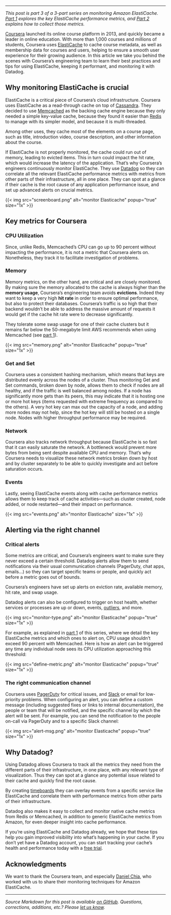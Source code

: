 ---

*This post is part 3 of a 3-part series on monitoring Amazon ElastiCache.* [*Part 1*](/blog/monitoring-elasticache-performance-metrics-with-redis-or-memcached) *explores the key ElastiCache performance metrics, and* [*Part 2*](/blog/collecting-elasticache-metrics-its-redis-memcached-metrics) *explains how to collect those metrics.*

[Coursera](https://www.coursera.org/) launched its online course platform in 2013, and quickly became a leader in online education. With more than 1,000 courses and millions of students, Coursera uses [ElastiCache](https://aws.amazon.com/elasticache/) to cache course metadata, as well as membership data for courses and users, helping to ensure a smooth user experience for their growing audience. In this article we take you behind the scenes with Coursera’s engineering team to learn their best practices and tips for using ElastiCache, keeping it performant, and monitoring it with Datadog.

## Why monitoring ElastiCache is crucial

ElastiCache is a critical piece of Coursera’s cloud infrastructure. Coursera uses ElastiCache as a read-through cache on top of [Cassandra](/blog/how-to-monitor-cassandra-performance-metrics/). They decided to use [Memcached](/blog/speed-up-web-applications-memcached/) as the backing cache engine because they only needed a simple key-value cache, because they found it easier than [Redis](/blog/how-to-monitor-redis-performance-metrics/) to manage with its simpler model, and because it is multi-threaded.

Among other uses, they cache most of the elements on a course page, such as title, introduction video, course description, and other information about the course.

If ElastiCache is not properly monitored, the cache could run out of memory, leading to evicted items. This in turn could impact the hit rate, which would increase the latency of the application. That’s why Coursera’s engineers continuously monitor ElastiCache. They use [Datadog](https://www.datadoghq.com/) so they can correlate all the relevant ElastiCache performance metrics with metrics from other parts of their infrastructure, all in one place. They can spot at a glance if their cache is the root cause of any application performance issue, and set up advanced alerts on crucial metrics.

{{< img src="screenboard.png" alt="monitor Elasticache" popup="true" size="1x" >}}

## Key metrics for Coursera

### CPU Utilization


Since, unlike Redis, Memcached’s CPU can go up to 90 percent without impacting the performance, it is not a metric that Coursera alerts on. Nonetheless, they track it to facilitate investigation of problems.

### Memory


Memory metrics, on the other hand, are critical and are closely monitored. By making sure the memory allocated to the cache is always higher than the **memory usage**, Coursera’s engineering team avoids **evictions**. Indeed they want to keep a very high **hit rate** in order to ensure optimal performance, but also to protect their databases. Coursera’s traffic is so high that their backend wouldn’t be able to address the massive amount of requests it would get if the cache hit rate were to decrease significantly.

They tolerate some swap usage for one of their cache clusters but it remains far below the 50-megabyte limit AWS recommends when using Memcached (see [part 1](/blog/monitoring-elasticache-performance-metrics-with-redis-or-memcached)).

{{< img src="memory.png" alt="monitor Elasticache" popup="true" size="1x" >}}

### Get and Set


Coursera uses a consistent hashing mechanism, which means that keys are distributed evenly across the nodes of a cluster. Thus monitoring Get and Set commands, broken down by node, allows them to check if nodes are all healthy, and if the traffic is well balanced among nodes. If a node has significantly more gets than its peers, this may indicate that it is hosting one or more hot keys (items requested with extreme frequency as compared to the others). A very hot key can max out the capacity of a node, and adding more nodes may not help, since the hot key will still be hosted on a single node. Nodes with higher throughput performance may be required.

### Network


Coursera also tracks network throughput because ElastiCache is so fast that it can easily saturate the network. A bottleneck would prevent more bytes from being sent despite available CPU and memory. That’s why Coursera needs to visualize these network metrics broken down by host and by cluster separately to be able to quickly investigate and act before saturation occurs.

### Events

Lastly, seeing ElastiCache events along with cache performance metrics allows them to keep track of cache activities—such as cluster created, node added, or node restarted—and their impact on performance.

{{< img src="events.png" alt="monitor Elasticache" size="1x" >}}

## Alerting via the right channel

### Critical alerts


Some metrics are critical, and Coursera’s engineers want to make sure they never exceed a certain threshold. Datadog alerts allow them to send notifications via their usual communication channels (PagerDuty, chat apps, emails…) so they can target specific teams or people, and quickly act before a metric goes out of bounds.

Coursera’s engineers have set up alerts on eviction rate, available memory, hit rate, and swap usage.

Datadog alerts can also be configured to trigger on host health, whether services or processes are up or down, events, [outliers](/blog/introducing-outlier-detection-in-datadog/), and more.

{{< img src="monitor-type.png" alt="monitor Elasticache" popup="true" size="1x" >}}

For example, as explained in [part 1](/blog/monitoring-elasticache-performance-metrics-with-redis-or-memcached) of this series, where we detail the key ElastiCache metrics and which ones to alert on, CPU usage shouldn’t exceed 90 percent with Memcached. Here is how an alert can be triggered any time any individual node sees its CPU utilization approaching this threshold:

{{< img src="define-metric.png" alt="monitor Elasticache" popup="true" size="1x" >}}

### The right communication channel


Coursera uses [PagerDuty](/blog/pagerduty/) for critical issues, and [Slack](/blog/collaborate-share-track-performance-slack-datadog/) or email for low-priority problems. When configuring an alert, you can define a custom message (including suggested fixes or links to internal documentation), the people or team that will be notified, and the specific channel by which the alert will be sent. For example, you can send the notification to the people on-call via PagerDuty and to a specific Slack channel:

{{< img src="alert-msg.png" alt="monitor Elasticache" popup="true" size="1x" >}}

## Why Datadog?

Using Datadog allows Coursera to track all the metrics they need from the different parts of their infrastructure, in one place, with any relevant type of visualization. Thus they can spot at a glance any potential issue related to their cache and quickly find the root cause.

By creating [timeboards](https://help.datadoghq.com/hc/en-us/articles/204580349-What-is-the-difference-between-a-ScreenBoard-and-a-TimeBoard-) they can overlay events from a specific service like ElastiCache and correlate them with performance metrics from other parts of their infrastructure.

Datadog also makes it easy to collect and monitor native cache metrics from Redis or Memcached, in addition to generic ElastiCache metrics from Amazon, for even deeper insight into cache performance.

If you’re using ElastiCache and Datadog already, we hope that these tips help you gain improved visibility into what’s happening in your cache. If you don’t yet have a Datadog account, you can start tracking your cache’s health and performance today with a <a href="#" class="sign-up-trigger">free trial</a>.

## Acknowledgments

We want to thank the Coursera team, and especially [Daniel Chia](https://twitter.com/DanielChiaJH), who worked with us to share their monitoring techniques for Amazon ElastiCache.

------------------------------------------------------------------------


*Source Markdown for this post is available [on GitHub](https://github.com/DataDog/the-monitor/blob/master/elasticache/how-coursera-monitors-elasticache-and-memcached-performance.md). Questions, corrections, additions, etc.? Please [let us know](https://github.com/DataDog/the-monitor/issues).*
